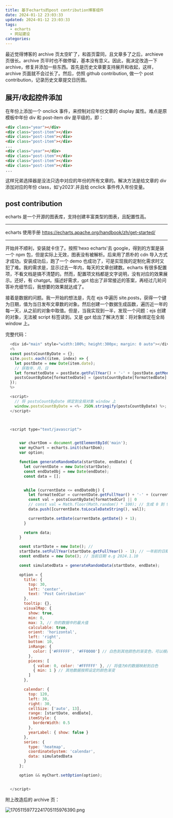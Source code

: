 ```yaml
---
title: 基于echarts的post contribution博客组件
date: 2024-01-12 23:03:33
updated: 2024-01-12 23:03:33
tags:
  - echarts
  - 网站建设
categories:
---
```


最近觉得博客的 archive 页太空旷了，和首页雷同，且文章多了之后，archieve 页很长。archive 页平时也不做停留，基本没有意义。因此，我决定改造一下 archive，修复并添加一些东西。首先是历史文章要支持展开和收起，这样，archive 页面就不会过长了。然后，仿照 github contribution, 做一个 post contribution，记录历史文章提交日历图。

## 展开/收起控件添加

在年份上添加一个 onclick 事件，来控制对应年份文章的 display 属性。难点是原模板中年份 div 和 post-item div 是平级的，即：

```html
<div class="year"></div>
<div class="post-item"></div>
<div class="post-item"></div>
<div class="post-item"></div>
...
<div class="year"></div>
<div class="post-item"></div>
<div class="post-item"></div>
<div class="post-item"></div>
...
```

这样兄弟选择器是没法只选中对应的年份的所有文章的。解决方法是给文章的 div 添加对应的年份 class，如'y2023'.并且给 onclick 事件传入年份变量。

## post contribution

echarts 是一个开源的图表库，支持创建丰富类型的图表，且配置性高。

---

echarts 使用手册
https://echarts.apache.org/handbook/zh/get-started/

---

开始并不顺利，安装就卡住了。按照'hexo echarts'去 google，得到的方案是装一个 npm 包，但是实际上无效，图表没有被解析。后来用了质朴的 cdn 导入方式才成功。安装成功后，跑了一个 demo 也成功了，可是实现我的定制化需求时又犯了难。我的需求是，显示过去一年内，每天的文章创建数。echarts 有很多配置项，不看文档是搞不清楚的。然而，配置项文档都是文字说明，没有对应的效果展示。还好，有 chatgpt。描述好需求，gpt 给出了非常接近的答案，再经过几轮问答补充细节后，我想要的效果就达成了。

接着是数据的问题。我一开始的想法是，先在 ejs 中遍历 site.posts，获得一个键为日期，值为当日发布文章数的对象。然后创建一个数据生成函数，遍历近一年的每一天，从之前的对象中取值。但是，当我实现到一半，发现一个问题：ejs 创建的对象，无法被 script 标签读到。又是 gpt 给出了解决方案：将对象绑定在全局 window 上。

完整代码：

```javascript
  <div id="main" style="width:100%; height:300px; margin: 0 auto"></div>
  <%
  const postsCountByDate = {};
  site.posts.each((item, index) => {
    let postDate = new Date(item.date);
    // 获取年、月、日
    let formattedDate = postDate.getFullYear() + '-' + (postDate.getMonth() + 1) + '-' + postDate.getDate();
    postsCountByDate[formattedDate] = (postsCountByDate[formattedDate] || 0) + 1;
  });
  %>

  <script>
    // 将 postsCountByDate 绑定到全局对象 window 上
    window.postsCountByDate = <%- JSON.stringify(postsCountByDate) %>;
  </script>



  <script type="text/javascript">


      var chartDom = document.getElementById('main');
      var myChart = echarts.init(chartDom);
      var option;

      function generateRandomData(startDate, endDate) {
        let currentDate = new Date(startDate);
        const endDateObj = new Date(endDate);
        const data = [];


        while (currentDate <= endDateObj) {
          let formattedCur = currentDate.getFullYear() + '-' + (currentDate.getMonth() + 1) + '-' + currentDate.getDate();
          const val = postsCountByDate[formattedCur] || 0
          // const val = Math.floor(Math.random() * 100); // 生成 0 到 99 之间的随机数
          data.push([currentDate.toLocaleDateString(), val]);

          currentDate.setDate(currentDate.getDate() + 1);
        }

        return data;
      }

      const startDate = new Date(); //
      startDate.setFullYear(startDate.getFullYear() - 1); // 一年前的日期 e.g 2023.1.10
      const endDate = new Date(); // 当前日期 e.g 2024.1.10

      const simulatedData = generateRandomData(startDate, endDate);

      option = {
        title: {
          top: 30,
          left: 'center',
          text: 'Post Contribution'
        },
        tooltip: {},
        visualMap: {
          show: true,
          min: 0,
          max: 3, // 你的数据中的最大值
          calculable: true,
          orient: 'horizontal',
          left: 'right',
          bottom: 10,
          inRange: {
            color: ['#FFFFFF', '#FF0000'] // 白色到其他颜色的渐变色，可以根据需要调整颜色值
          },
          pieces: [
            { value: 0, color: '#FFFFFF' }, // 将值为0的数据映射到白色
            { min: 1 } // 其他数据按照设定的颜色渐变
          ]
        },

        calendar: {
          top: 120,
          left: 30,
          right: 30,
          cellSize: ['auto', 13],
          range: [startDate, endDate],
          itemStyle: {
            borderWidth: 0.5
          },
          yearLabel: { show: false }
        },
        series: {
          type: 'heatmap',
          coordinateSystem: 'calendar',
          data: simulatedData
        }
      };

      option && myChart.setOption(option);


  </script>
```

附上改造后的 archive 页：

![17051159772241705115976390.png](https://cdn.jsdelivr.us/gh/li199-code/blog-img-2@main/17051159772241705115976390.png)

